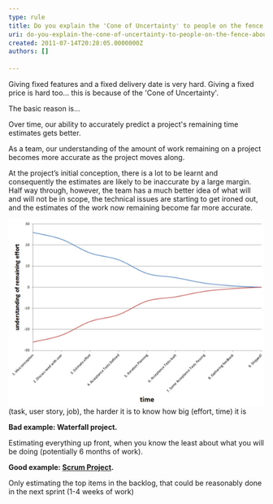 ```yaml
---
type: rule
title: Do you explain the 'Cone of Uncertainty' to people on the fence about Agile?
uri: do-you-explain-the-cone-of-uncertainty-to-people-on-the-fence-about-agile
created: 2011-07-14T20:28:05.0000000Z
authors: []

---
```


Giving fixed features and a fixed delivery date is very hard. Giving a fixed price is hard too... this is because of the 'Cone of Uncertainty'.

The basic reason is...

Over time, our ability to accurately predict a project's remaining time estimates gets better.​

As a team, our understanding of the amount of work remaining on a project becomes more accurate as the project moves along.

At the project’s initial conception, there is a lot to be learnt and consequently the estimates are likely to be inaccurate by a large margin. Half way through, however, the team has a much better idea of what will and will not be in scope, the technical issues are starting to get ironed out, and the estimates of the work now remaining become far more accurate.

![ The further away an event is ](396294_Cone-of-Uncertainty.jpg)
(task, user story, job), the harder it is to know how big (effort, time) it is


**Bad example: Waterfall project.**

Estimating everything up front, when you know the least about what you will be doing (potentially 6 months of work).



**Good example: [Scrum Project](http://www.ssw.com.au/ssw/consulting/scrum.aspx).**

Only estimating the top items in the backlog, that could be reasonably done in the next sprint (1-4 weeks of work)
